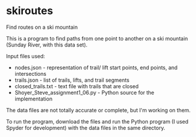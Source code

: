 # skiroutes
Find routes on a ski mountain

This is a program to find paths from one point to another on a ski mountain (Sunday River, with this data set).

Input files used:
- nodes.json - representation of trail/ lift start points, end points, and intersections
- trails.json - list of trails, lifts, and trail segments
- closed_trails.txt - text file with trails that are closed
- Shoyer_Steve_assignment1_06.py - Python source for the implementation

The data files are not totally accurate or complete, but I'm working on them.

To run the program, download the files and run the Python program (I used Spyder for development) with the data files in the same directory.
